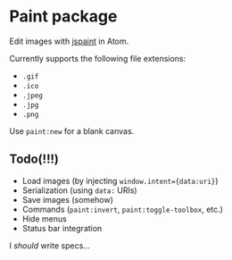 # Paint package <!--[![Build Status](https://travis-ci.org/1j01/atom-jspaint.svg?branch=master)](https://travis-ci.org/1j01/atom-jspaint)-->

Edit images with [jspaint](http://github.com/1j01/atom-jspaint) in Atom.


Currently supports the following file extensions:

  * `.gif`
  * `.ico`
  * `.jpeg`
  * `.jpg`
  * `.png`


Use `paint:new` for a blank canvas.


## Todo(!!!)

* Load images (by injecting `window.intent={data:uri}`)
* Serialization (using `data:` URIs)
* Save images (somehow)
* Commands (`paint:invert`, `paint:toggle-toolbox`, etc.)
* Hide menus
* Status bar integration

I *should* write specs...

